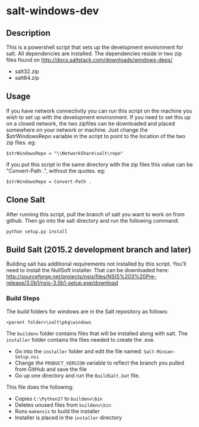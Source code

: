 # salt-windows-dev 

## Description
This is a powershell script that sets up the development environment for salt.
All dependencies are installed.
The dependencies reside in two zip files found on http://docs.saltstack.com/downloads/windows-deps/
- salt32.zip
- salt64.zip

## Usage
If you have network connectivity you can run this script on the machine you wish to set up with the development environment. If you need to set this up on a closed network, the two zipfiles can be downloaded and placed somewhere on your network or machine. Just change the $strWindowsRepo variable in the script to point to the location of the two zip files. eg:
```
$strWindowsRepo = "\\NetworkShare\salt\repo"
```
If you put this script in the same directory with the zip files this value can be "Convert-Path .", without the quotes. eg:
```
$strWindowsRepo = Convert-Path .
```
## Clone Salt
After running this script, pull the branch of salt you want to work on from github. Then go into the salt directory and run the following command:
```
python setup.py install
```

## Build Salt (2015.2 development branch and later)
Building salt has additional requirements not installed by this script. You'll need to install the NullSoft installer. That can be downloaded here: http://sourceforge.net/projects/nsis/files/NSIS%203%20Pre-release/3.0b1/nsis-3.0b1-setup.exe/download

### Build Steps
The build folders for windows are in the Salt repository as follows:
```
<parent folder>\salt\pkg\windows
```

The ```buildenv``` folder contains files that will be installed along with salt. The ```installer``` folder contains the files needed to create the .exe.
- Go into the ```installer``` folder and edit the file named: ```Salt-Minion-Setup.nsi```
- Change the ```PRODUCT_VERSION``` variable to reflect the branch you pulled from GitHub and save the file
- Go up one directory and run the ```BuildSalt.bat``` file. 

This file does the following:
- Copies ```C:\Python27``` to ```buildenv\bin```
- Deletes unused files from ```buildenv\bin```
- Runs ```makensis``` to build the installer
- Installer is placed in the ```installer``` directory

